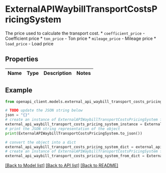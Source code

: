 # ExternalAPIWaybillTransportCostsPricingSystem

The price used to calculate the transport cost.  * `coefficient_price` - Coefficient price * `ton_price` - Ton price * `mileage_price` - Mileage price * `load_price` - Load price

## Properties

Name | Type | Description | Notes
------------ | ------------- | ------------- | -------------

## Example

```python
from openapi_client.models.external_api_waybill_transport_costs_pricing_system import ExternalAPIWaybillTransportCostsPricingSystem

# TODO update the JSON string below
json = "{}"
# create an instance of ExternalAPIWaybillTransportCostsPricingSystem from a JSON string
external_api_waybill_transport_costs_pricing_system_instance = ExternalAPIWaybillTransportCostsPricingSystem.from_json(json)
# print the JSON string representation of the object
print(ExternalAPIWaybillTransportCostsPricingSystem.to_json())

# convert the object into a dict
external_api_waybill_transport_costs_pricing_system_dict = external_api_waybill_transport_costs_pricing_system_instance.to_dict()
# create an instance of ExternalAPIWaybillTransportCostsPricingSystem from a dict
external_api_waybill_transport_costs_pricing_system_from_dict = ExternalAPIWaybillTransportCostsPricingSystem.from_dict(external_api_waybill_transport_costs_pricing_system_dict)
```
[[Back to Model list]](../README.md#documentation-for-models) [[Back to API list]](../README.md#documentation-for-api-endpoints) [[Back to README]](../README.md)


